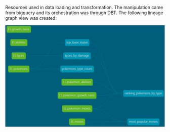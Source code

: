Resources used in data loading and transformation.
The manipulation came from bigquery and its orchestration was through DBT. The following lineage graph view was created:

![alt text](LT/dbt_lineage_graph.png)